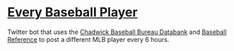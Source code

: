 # [Every Baseball Player](https://twitter.com/baseball_bot_)
Twitter bot that uses the [Chadwick Baseball Bureau Databank](https://github.com/chadwickbureau/baseballdatabank) and [Baseball Reference](http://baseball-reference.com) to post a different MLB player every 6 hours.

